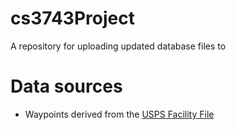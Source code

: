 # cs3743Project
A repository for uploading updated database files to

# Data sources
- Waypoints derived from the [USPS Facility File](https://postalpro.usps.com/service-hubs-and-facilities/facilityfile)
